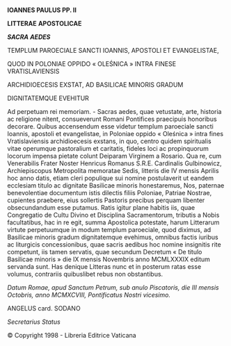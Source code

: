 **IOANNES PAULUS PP. II**

**LITTERAE** **APOSTOLICAE**

***SACRA AEDES***

TEMPLUM PAROECIALE SANCTI IOANNIS, APOSTOLI ET EVANGELISTAE,

QUOD IN POLONIAE OPPIDO « OLEŚNICA » INTRA FINESE VRATISLAVIENSIS

ARCHIDIOECESIS EXSTAT, AD BASILICAE MINORIS GRADUM

DIGNITATEMQUE EVEHITUR

Ad perpetuam rei memoriam. - Sacras aedes, quae vetustate, arte, historia ac religione nitent, consueverunt Romani Pontifices praecipuis honoribus decorare. Quibus accensendum esse videtur templum paroeciale sancti Ioannis, apostoli et evangelistae, in Poloniae oppido « Oleśnica » intra fines Vratislaviensis archidioecesis exstans, in quo, centro quidem spiritualis vitae operumque pastoralium et caritatis, fideles loci ac propinquorum locorum impensa pietate colunt Deiparam Virginem a Rosario. Qua re, cum Venerabilis Frater Noster Henricus Romanus S.R.E. Cardinalis Gulbinowicz, Archiepiscopus Metropolita memoratae Sedis, litteris die IV mensis Aprilis hoc anno datis, etiam cleri populique sui nomine postulaverit ut eandem ecclesiam titulo ac dignitate Basilicae minoris honestaremus, Nos, paternae benevolentiae documentum istis dilectis filiis Poloniae, Patriae Nostrae, cupientes praebere, eius sollertis Pastoris precibus perquam libenter obsecundandum esse putamus. Ratis igitur plane habitis iis, quae Congregatio de Cultu Divino et Disciplina Sacramentorum, tributis a Nobis facultatibus, hac in re egit, summa Apostolica potestate, harum Litterarum virtute perpetuumque in modum templum paroeciale, quod diximus, ad Basilicae minoris gradum dignitatemque evehimus, omnibus factis iuribus ac liturgicis concessionibus, quae sacris aedibus hoc nomine insignitis rite competunt, iis tamen servatis, quae secundum Decretum « De titulo Basilicae minoris » die IX mensis Novembris anno MCMLXXXIX editum servanda sunt. Has denique Litteras nunc et in posterum ratas esse volumus, contrariis quibuslibet rebus non obstantibus.

*Datum Romae, apud Sanctum Petrum, sub anulo Piscatoris, die III mensis Octobris, anno MCMXCVIII, Pontificatus Nostri vicesimo.*

ANGELUS card. SODANO

*Secretarius Status*

© Copyright 1998 - Libreria Editrice Vaticana